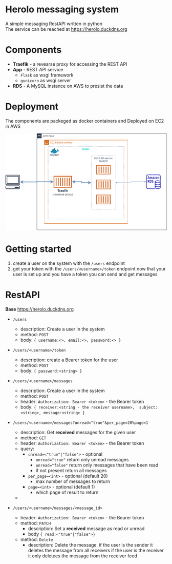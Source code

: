 # Herolo messaging system

A simple messaging RestAPI written in python  
The service can be reached at https://herolo.duckdns.org
# Components

 - **Traefik** - a revearse proxy for accessing the REST API
 - **App** - REST API service 
	 - `Flask` as wsgi framework
	 - `gunicorn` as wsgi server 
 - **RDS** - A MySQL instance on AWS to presist the data  

# Deployment
The components are packeged as docker containers and Deployed on EC2 in AWS

![Deployment](https://raw.githubusercontent.com/nissy34/Herolo-messaging-system/master/github/Deployment.png)
# Getting started

 1. create a user on the system with the `/users` endpoint
 2. get your token with the `/users/<username>/token` endpoint
 now that your user is set up and you have a token you can send and get messages

# RestAPI
**Base** https://herolo.duckdns.org
 - `/users`
	 - description: Create a user in the system
	 - method: `POST`
	 -  body: `{
			 username:<>,
			 email:<>,
			 password:<>
	      }`
	      
 - `/users/<username>/token`
  	 - description: create a Bearer token for the user
	 - method: `POST`
	 -  body: `{
			 password:<string>
	      }`
	      
 - `/users/<username>/messages`
     - description: Create a user in the system
	 - method: `POST`
	 - header: `Authorization: Bearer <token>` - the Bearer token 
	 -  body: `{
			  receiver:<string - the receiver username>, 
			 subject:<string>,
			 message:<string>
	      }`
	      
 - `/users/<username>/messages?unread="true"&per_page=20%page=1`
     - description: Get **received** messages for the given user
	 - method: `GET`
	 - header: `Authorization: Bearer <token>` - the Bearer token 
	 -  query: 
		 - `unread=<"true"|"false">` - optional
			 - `unread="true"` return only unread messages
			 - `unread="false"` return only messages that have been read
			 - if not present return all messages
		 - `per_page=<int>` - optional (default 20) 
			 - max number of messages to return
		 - `page=<int>` - optional (default 1)
			 - which page of result to return
	 - 
		 
 - `/users/<username>/messages/<message_id>`
     - header: `Authorization: Bearer <token>` - the Bearer token
	 - method: `PATCH`
		 - description: Set a **received** message as read or unread
		 - body `{ read:<"true"|"false">}`
	  - method: `Delete`
		 - description: Delete the message. if the user is the sender it deletes the message from all receivers if the user is the receiver it only deletees the message from the receiver feed
